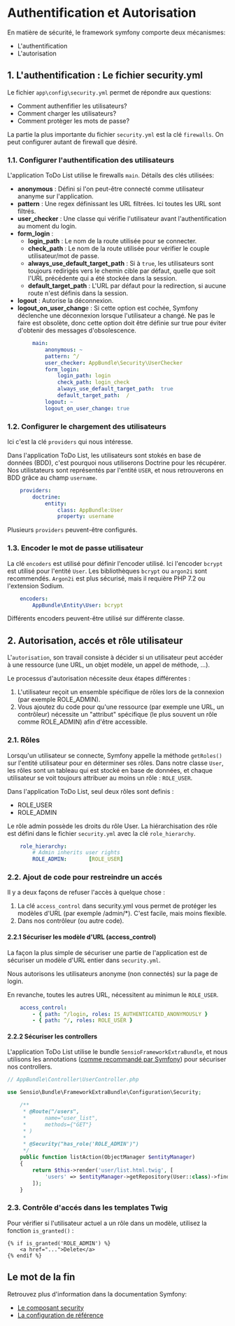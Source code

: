# Authentification et Autorisation

En matière de sécurité, le framework symfony comporte deux mécanismes:

* L'authentification
* L'autorisation

## 1. L'authentification : Le fichier security.yml

Le fichier `app\config\security.yml` permet de répondre aux questions:

* Comment authenfifier les utilisateurs?
* Comment charger les utilisateurs?
* Comment protèger les mots de passe?

La partie la plus importante du fichier `security.yml` est la clé `firewalls`.
On peut configurer autant de firewall que désiré.

### 1.1. Configurer l'authentification des utilisateurs

L'application ToDo List utilise le firewalls `main`.
Détails des clés utilisées:

* **anonymous** : Défini si l'on peut-être connecté comme utilisateur ananyme sur l'application.
* **pattern** : Une regex définissant les URL filtrées. Ici toutes les URL sont filtrés.
* **user_checker** : Une classe qui vérifie l'utilisateur avant l'authentification au moment du login.
* **form_login** :
  * **login_path** : Le nom de la route utilisée pour se connecter.
  * **check_path** : Le nom de la route utilisée pour vérifier le couple utilisateur/mot de passe.
  * **always_use_default_target_path** : Si à `true`, les utilisateurs sont toujours redirigés vers le chemin cible par défaut, quelle que soit l'URL précédente qui a été stockée dans la session.
  * **default_target_path** : L'URL par défaut pour la redirection, si aucune route n'est définis dans la session.
* **logout** : Autorise la déconnexion.
* **logout_on_user_chang**e : Si cette option est cochée, Symfony déclenche une déconnexion lorsque l'utilisateur a changé. Ne pas le faire est obsolète, donc cette option doit être définie sur true pour éviter d'obtenir des messages d'obsolescence.

```yml
        main:
            anonymous: ~
            pattern: ^/
            user_checker: AppBundle\Security\UserChecker
            form_login:
                login_path: login
                check_path: login_check
                always_use_default_target_path:  true
                default_target_path:  /
            logout: ~
            logout_on_user_change: true
```

### 1.2. Configurer le chargement des utilisateurs

Ici c'est la clé `providers` qui nous intéresse.

Dans l'application ToDo List, les utilisateurs sont stokés en base de données (BDD), c'est pourquoi nous utiliserons Doctrine pour les récupérer.
Nos utilistateurs sont représentés par l'entité `USER`, et nous retrouverons en BDD grâce au champ `username`.

```yml
    providers:
        doctrine:
            entity:
                class: AppBundle:User
                property: username
```

Plusieurs `providers` peuvent-être configurés.

### 1.3. Encoder le mot de passe utilisateur

La clé `encoders` est utilisé pour définir l'encoder utilisé.
Ici l'encoder `bcrypt` est utilisé pour l'entité `User`.
Les bibliothèques `bcrypt` ou `argon2i` sont recommendés. `Argon2i` est plus sécurisé, mais il requière PHP 7.2 ou l'extension Sodium.

```yml
    encoders:
        AppBundle\Entity\User: bcrypt
```

Différents encoders peuvent-être utilisé sur différente classe.

## 2. Autorisation, accés et rôle utilisateur

L'`autorisation`, son travail consiste à décider si un utilisateur peut accéder à une ressource (une URL, un objet modèle, un appel de méthode, ...).

Le processus d'autorisation nécessite deux étapes différentes :

1. L'utilisateur reçoit un ensemble spécifique de rôles lors de la connexion (par exemple ROLE_ADMIN).
2. Vous ajoutez du code pour qu'une ressource (par exemple une URL, un contrôleur) nécessite un "attribut" spécifique (le plus souvent un rôle comme ROLE_ADMIN) afin d'être accessible.

### 2.1. Rôles

Lorsqu'un utilisateur se connecte, Symfony appelle la méthode `getRoles()` sur l'entité utilisateur pour en déterminer ses rôles.
Dans notre classe `User`, les rôles sont un tableau qui est stocké en base de données, et chaque utilisateur se voit toujours attribuer au moins un rôle : `ROLE_USER`.

Dans l'application ToDo List, seul deux rôles sont definis :

* ROLE_USER
* ROLE_ADMIN

Le rôle admin possède les droits du rôle User. La hiérarchisation des rôle est défini dans le fichier `security.yml` avec la clé `role_hierarchy`.

```yml
    role_hierarchy:
        # Admin inherits user rights
        ROLE_ADMIN:       [ROLE_USER]
```

### 2.2. Ajout de code pour restreindre un accés

Il y a deux façons de refuser l'accès à quelque chose :

1. La clé `access_control` dans security.yml vous permet de protéger les modèles d'URL (par exemple /admin/*). C'est facile, mais moins flexible.
2. Dans nos contrôleur (ou autre code).

#### 2.2.1 Sécuriser les modèle d'URL (access_control)

La façon la plus simple de sécuriser une partie de l'application est de sécuriser un modèle d'URL entier dans `security.yml`.

Nous autorisons les utilisateurs anonyme (non connectés) sur la page de login.

En revanche, toutes les autres URL, nécessitent au minimun le `ROLE_USER`.

```yml
    access_control:
        - { path: ^/login, roles: IS_AUTHENTICATED_ANONYMOUSLY }
        - { path: ^/, roles: ROLE_USER }
```

#### 2.2.2 Sécuriser les controllers

L'application ToDo List utilise le bundle `SensioFrameworkExtraBundle`, et nous utilisons les annotations ([comme recommandé par Symfony](https://symfony.com/doc/3.4/best_practices/security.html#the-security-annotation])) pour sécuriser nos controllers.

```php
// AppBundle\Controller\UserController.php

use Sensio\Bundle\FrameworkExtraBundle\Configuration\Security;

    /**
     * @Route("/users",
     *      name="user_list",
     *      methods={"GET"}
     * )
     *
     * @Security("has_role('ROLE_ADMIN')")
     */
    public function listAction(ObjectManager $entityManager)
    {
        return $this->render('user/list.html.twig', [
            'users' => $entityManager->getRepository(User::class)->findAll(),
        ]);
    }
```

### 2.3. Contrôle d'accés dans les templates Twig

Pour vérifier si l'utilisateur actuel a un rôle dans un modèle, utilisez la fonction `is_granted()` :

```twig
{% if is_granted('ROLE_ADMIN') %}
    <a href="...">Delete</a>
{% endif %}
```

## Le mot de la fin

Retrouvez plus d'information dans la documentation Symfony:

* [Le composant security](https://symfony.com/doc/3.4/security.html)
* [La configuration de référence](https://symfony.com/doc/3.4/reference/configuration/security.html)